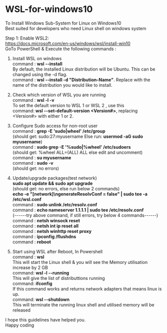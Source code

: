 # WSL-for-windows10
To Install Windows Sub-System for Linux on Windows10<br>
Best suited for developers who need Linux shell on windows system<p>
Step 1:  Enable WSL2: <br>
https://docs.microsoft.com/en-us/windows/wsl/install-win10<br>
GoTo  PowerShell & Execute the following commands :<br>
  1. Install WSL on windows<br>
  command : <b>wsl --install</b><br>
  By default, the installed Linux distribution will be Ubuntu. This can be changed using the -d flag.<br>
  command : <b>wsl --install -d "Distribution-Name"</b>. Replace <Distribution Name> with the name of the distribution you would like to install.<p>

2. Check which version of WSL you are running<br>
  command : <b> wsl -l -v </b><br>
  To set the default version to WSL 1 or WSL 2 , use this <br>
  command:<b> wsl --set-default-version <Version#></b>, replacing <Version#> with either 1 or 2.<p>
  
  3. Configure Sudo access for non-root user<br>
  command : <b>grep -E 'sudo|wheel' /etc/group </b><br>
  (should get: sudo:27:myusername  Else run: <b>usermod -aG sudo myusername</b>)<br>
  command : <b>sudo grep -E '%sudo|%wheel' /etc/sudoers  </b><br>
(should get: %wheel ALL=(ALL) ALL else edit and uncomment)<br>
 command :  <b>su myusername</b><br>
 command : <b>sudo -v</b><br>
(should get: no errors)<p>
  
  4. Update/upgrade packages(test network) <br>
  <b>sudo apt update && sudo apt upgrade </b><br>
(should get: no errors, else run below 2 commands) <br>
  <b>echo -e "[network]\ngenerateResolvConf = false" | sudo tee -a /etc/wsl.conf </b><br>
  command : <b>sudo unlink /etc/resolv.conf  </b><br>
  command : <b>echo nameserver 1.1.1.1 | sudo tee /etc/resolv.conf  </b> <br>
  (------try above command, if still errors, try below 4 commands------) <br>
  command : <b>netsh winsock reset </b><br>
  command : <b>netsh int ip reset all </b> <br>
  command : <b>netsh winhttp reset proxy  </b><br>
  command : <b>ipconfig /flushdns </b><br>
  command : <b>reboot </b> <p>
  
  5. Start using WSL after Reboot, In Powershell<br>
  command :  <b> wsl</b><br>
 This will start the Linux shell & you will see the Memory utilisation increase by 2 GB <br>
  command:  <b> wsl -l --running </b><br>
  This will give the list of distributtions running <br>
  command:  <b> ifconfig </b><br>
  If this command works and returns network adapters that means linux is up. <br>
  command:  <b> wsl --shutdown </b><br>
  This will terminate the running linux shell and utilised memory will be released
  
  
  <p><p>
    I hope this guidelines have helped you.
    <br>
    Happy coding
  
